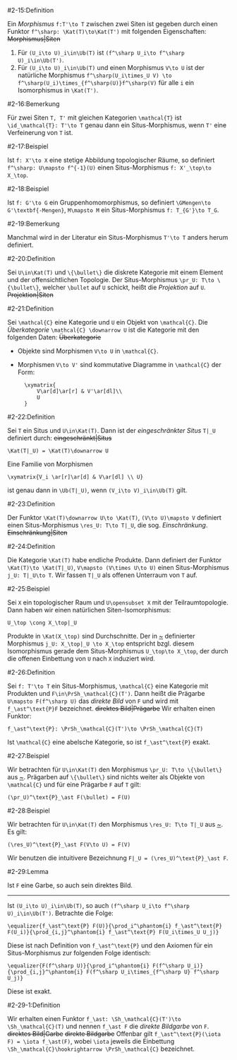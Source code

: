 #2-15:Definition

Ein *Morphismus* `f:T'\to T` zwischen zwei Siten ist gegeben durch einen Funktor `f^\sharp: \Kat(T)\to\Kat(T')` mit folgenden Eigenschaften: ~~Morphismus|Siten~~

1. Für `(U_i\to U)_i\in\Ub(T)` ist `(f^\sharp U_i\to f^\sharp U)_i\in\Ub(T')`.
2. Für `(U_i\to U)_i\in\Ub(T)` und einen Morphismus `V\to U` ist der natürliche Morphismus `f^\sharp(U_i\times_U V) \to f^\sharp(U_i)\times_{f^\sharp(U)}f^\sharp(V)` für alle `i` ein Isomorphismus in `\Kat(T')`.

#2-16:Bemerkung

Für zwei Siten `T, T'` mit gleichen Kategorien `\mathcal{T}` ist `\id_\mathcal{T}: T'\to T` genau dann ein Situs-Morphismus, wenn `T'` eine Verfeinerung von `T` ist.

#2-17:Beispiel

Ist `f: X'\to X` eine stetige Abbildung topologischer Räume, so definiert `f^\sharp: U\mapsto f^{-1}(U)` einen Situs-Morphismus `f: X'_\top\to X_\top`.

#2-18:Beispiel

Ist `f: G'\to G` ein Gruppenhomomorphismus, so definiert `\GMengen\to G'\textbf{-Mengen}`, `M\mapsto M` ein Situs-Morphismus `f: T_{G'}\to T_G`.

#2-19:Bemerkung

Manchmal wird in der Literatur ein Situs-Morphismus `T'\to T` anders herum definiert.

#2-20:Definition

Sei `U\in\Kat(T)` und `\{\bullet\}` die diskrete Kategorie mit einem Element und der offensichtlichen Topologie. Der Situs-Morphismus `\pr_U: T\to \{\bullet\}`, welcher `\bullet` auf `U` schickt, heißt die *Projektion* auf `U`. ~~Projektion|Siten~~

#2-21:Definition

Sei `\mathcal{C}` eine Kategorie und `U` ein Objekt von `\mathcal{C}`. Die *Überkategorie* `\mathcal{C} \downarrow U` ist die Kategorie mit den folgenden Daten: ~~Überkategorie~~

* Objekte sind Morphismen `V\to U` in `\mathcal{C}`.
* Morphismen `V\to V'` sind kommutative Diagramme in `\mathcal{C}` der Form:

        \xymatrix{
            V\ar[d]\ar[r] & V'\ar[dl]\\
            U
        }

#2-22:Definition

Sei `T` ein Situs und `U\in\Kat(T)`. Dann ist der *eingeschränkter Situs* `T|_U` definiert durch: ~~eingeschränkt|Situs~~

    \Kat(T|_U) = \Kat(T)\downarrow U

Eine Familie von Morphismen

    \xymatrix{V_i \ar[r]\ar[d] & V\ar[dl] \\ U}

ist genau dann in `\Ub(T|_U)`, wenn `(V_i\to V)_i\in\Ub(T)` gilt.

#2-23:Definition

Der Funktor `\Kat(T)\downarrow U\to \Kat(T)`, `(V\to U)\mapsto V` definiert einen Situs-Morphismus `\res_U: T\to T|_U`, die sog. *Einschränkung*. ~~Einschränkung|Siten~~

#2-24:Definition

Die Kategorie `\Kat(T)` habe endliche Produkte. Dann definiert der Funktor `\Kat(T)\to \Kat(T|_U)`, `V\mapsto (V\times U\to U)` einen Situs-Morphismus `j_U: T|_U\to T`. Wir fassen `T|_U` als offenen Unterraum von `T` auf.

#2-25:Beispiel

Sei `X` ein topologischer Raum und `U\opensubset X` mit der Teilraumtopologie. Dann haben wir einen natürlichen Siten-Isomorphismus:

    U_\top \cong X_\top|_U

Produkte in `\Kat(X_\top)` sind Durchschnitte. Der in [~](#2-24) definierter Morphismus `j_U: X_\top|_U \to X_\top` entspricht bzgl. diesem Isomorphismus gerade dem Situs-Morphismus `U_\top\to X_\top`, der durch die offenen Einbettung von `U` nach `X` induziert wird.

#2-26:Definition

Sei `f: T'\to T` ein Situs-Morphismus, `\mathcal{C}` eine Kategorie mit Produkten und `F\in\PrSh_\mathcal{C}(T')`. Dann heißt die Prägarbe `U\mapsto F(f^\sharp U)` das *direkte Bild* von `F` und wird mit `f_\ast^\text{P}F` bezeichnet. ~~direktes Bild|Prägarbe~~ Wir erhalten einen Funktor:

    f_\ast^\text{P}: \PrSh_\mathcal{C}(T')\to \PrSh_\mathcal{C}(T)

Ist `\mathcal{C}` eine abelsche Kategorie, so ist `f_\ast^\text{P}` exakt.

#2-27:Beispiel

Wir betrachten für `U\in\Kat(T)` den Morphismus `\pr_U: T\to \{\bullet\}` aus [~](#2-20). Prägarben auf `\{\bullet\}` sind nichts weiter als Objekte von `\mathcal{C}` und für eine Prägarbe `F` auf `T` gilt:

    (\pr_U)^\text{P}_\ast F(\bullet) = F(U)

#2-28:Beispiel

Wir betrachten für `U\in\Kat(T)` den Morphismus `\res_U: T\to T|_U` aus [~](#2-23). Es gilt:

    (\res_U)^\text{P}_\ast F(V\to U) = F(V)

Wir benutzen die intuitivere Bezeichnung `F|_U = (\res_U)^\text{P}_\ast F`.

#2-29:Lemma

Ist `F` eine Garbe, so auch sein direktes Bild.

---

Ist `(U_i\to U)_i\in\Ub(T)`, so auch `(f^\sharp U_i\to f^\sharp U)_i\in\Ub(T')`. Betrachte die Folge:

    \equalizer{f_\ast^\text{P} F(U)}{\prod_i^\phantom{i} f_\ast^\text{P} F(U_i)}{\prod_{i,j}^\phantom{i} f_\ast^\text{P} F(U_i\times_U U_j)}

Diese ist nach Definition von `f_\ast^\text{P}` und den Axiomen für ein Situs-Morphismus zur folgenden Folge identisch:

    \equalizer{F(f^\sharp U)}{\prod_i^\phantom{i} F(f^\sharp U_i)}{\prod_{i,j}^\phantom{i} F(f^\sharp U_i\times_{f^\sharp U} f^\sharp U_j)}

Diese ist exakt.

#2-29-1:Definition

Wir erhalten einen Funktor `f_\ast: \Sh_\mathcal{C}(T')\to \Sh_\mathcal{C}(T)` und nennen `f_\ast F` die *direkte Bildgarbe* von `F`. ~~direktes Bild|Garbe~~ ~~direkte Bildgarbe~~ Offenbar gilt `f_\ast^\text{P}(\iota F) = \iota f_\ast(F)`, wobei `\iota` jeweils die Einbettung `\Sh_\mathcal{C}\hookrightarrow \PrSh_\mathcal{C}` bezeichnet.
